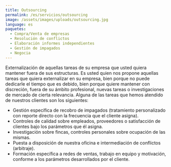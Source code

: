 ```yaml
---
title: Outsourcing
permalink: /es/servicios/outsourcing
image: /assets/images/uploads/outsourcing.jpg
language: es
paquetes:
  - Compra/Venta de empresas
  - Resolución de conflictos
  - Elaboración informes independientes
  - Gestión de impagados
  - Negocia
---
```

Externalización de aquellas tareas de su empresa que usted quiera mantener fuera de sus estructuras. Es usted quien nos propone aquellas tareas que quiera externalizar en su empresa, bien porque no puede dedicarle el tiempo que es debido, bien porque quiere mantener con discreción, fuera de su ámbito profesional, nuevas tareas o investigaciones de mercado de cierta relevancia. Alguna de las tareas que hemos atendido de nuestros clientes son los siguientes:

* Gestión específica de recobro de impagados (tratamiento personalizado con reporte directo con la frecuencia que el cliente asigna).
* Controles de calidad sobre empleados, proveedores o satisfacción de clientes bajo los parámetros que él asigna.
* Investigación sobre fincas, controles personales sobre ocupación de las mismas.
* Puesta a disposición de nuestra oficina e intermediación de conflictos (arbitraje).
* Formación específica a redes de ventas, trabajo en equipo y motivación, conforme a los parámetros desarrollados por el cliente.
